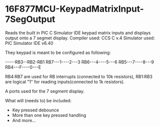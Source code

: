 # 16F877MCU-KeypadMatrixInput-7SegOutput
Reads the built in PIC C Simulator IDE keypad matrix inputs and displays output onto a 7 segmet display.
Compiler used: CCS C v.4
Simulator used: PIC Simulator IDE v6.40

They keypad is meant to be configured as following:

-----RB3--RB2-RB1
RB7---1----2---3
RB6---4----5---6
RB5---7----8---9
RB4---F----0---E

RB4:RB7 are used for RB interrupts (connected to 10k resistors), 
RB1:RB3 are logical "1" for reading inputs(connected to 1k resistors).

A ports used for the 7 segment display.

What will (needs to) be included:

- Key pressed debounce
- More than one key pressed handling
- And more...
